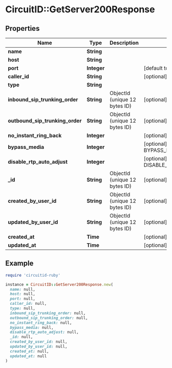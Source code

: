 # CircuitID::GetServer200Response

## Properties

| Name | Type | Description | Notes |
| ---- | ---- | ----------- | ----- |
| **name** | **String** |  |  |
| **host** | **String** |  |  |
| **port** | **Integer** |  | [default to 5060] |
| **caller_id** | **String** |  | [optional] |
| **type** | **String** |  |  |
| **inbound_sip_trunking_order** | **String** | ObjectId (unique 12 bytes ID) | [optional] |
| **outbound_sip_trunking_order** | **String** | ObjectId (unique 12 bytes ID) | [optional] |
| **no_instant_ring_back** | **Integer** |  | [optional] |
| **bypass_media** | **Integer** |  | [optional][default to BYPASS_MEDIA::N0] |
| **disable_rtp_auto_adjust** | **Integer** |  | [optional][default to DISABLE_RTP_AUTO_ADJUST::N0] |
| **_id** | **String** | ObjectId (unique 12 bytes ID) | [optional] |
| **created_by_user_id** | **String** | ObjectId (unique 12 bytes ID) | [optional] |
| **updated_by_user_id** | **String** | ObjectId (unique 12 bytes ID) | [optional] |
| **created_at** | **Time** |  | [optional] |
| **updated_at** | **Time** |  | [optional] |

## Example

```ruby
require 'circuitid-ruby'

instance = CircuitID::GetServer200Response.new(
  name: null,
  host: null,
  port: null,
  caller_id: null,
  type: null,
  inbound_sip_trunking_order: null,
  outbound_sip_trunking_order: null,
  no_instant_ring_back: null,
  bypass_media: null,
  disable_rtp_auto_adjust: null,
  _id: null,
  created_by_user_id: null,
  updated_by_user_id: null,
  created_at: null,
  updated_at: null
)
```

